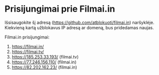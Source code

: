 # Prisijungimai prie Filmai.in

Išsisaugokite šį adresą (https://github.com/atblokuoti/filmai.in) naršyklėje. Kiekvieną kartą užblokavus IP adresą ar domeną, bus pridedamas naujas.

Filmai.in prisijungimai:

1. https://filmai.in/
2. https://filmai.tv/
3. https://185.253.33.193/ (filmai.tv)
4. https://77.246.156.110/ (filmai.in)
5. https://82.202.162.23/ (filmai.in)
